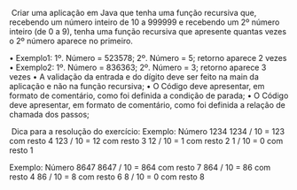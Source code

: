 ​	Criar uma aplicação em Java que tenha uma função recursiva que, recebendo um número inteiro de 10 a 999999 e recebendo um 2º número inteiro (de 0 a 9), tenha uma função recursiva que apresente quantas vezes o 2º número aparece no primeiro. 



• Exemplo1: 1º. Número = 523578; 2º. Número = 5; retorno aparece 2 vezes
• Exemplo2: 1º. Número = 836363; 2º. Número = 3; retorno aparece 3 vezes
• A validação da entrada e do dígito deve ser feito na main da aplicação e não na função recursiva;
• O Código deve apresentar, em formato de comentário, como foi definida a condição de parada;
• O Código deve apresentar, em formato de comentário, como foi definida a relação de chamada dos passos;



​	Dica para a resolução do exercício:
Exemplo: Número 1234
1234 / 10 = 123 com resto 4
123 / 10 = 12 com resto 3
12 / 10 = 1 com resto 2
1 / 10 = 0 com resto 1



Exemplo: Número 8647
8647 / 10 = 864 com resto 7
864 / 10 = 86 com resto 4
86 / 10 = 8 com resto 6
8 / 10 = 0 com resto 8
